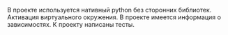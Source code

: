 В проекте используется нативный python без сторонних библиотек.
Активация виртуального окружения.
В проекте имеется информация о зависимостях.
К проекту написаны тесты.


